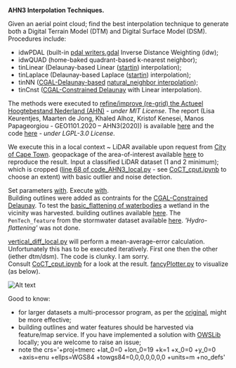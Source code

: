 **AHN3 Interpolation Techniques.**

Given an aerial point cloud; find the best interpolation technique to generate both a Digital Terrain Model (DTM) and Digital Surface Model (DSM).
Procedures include:
- idwPDAL (built-in [pdal writers.gdal](https://pdal.io/stages/writers.gdal.html) Inverse Distance Weighting (idw);
- idwQUAD (home-baked quadrant-based k-nearest neighbor);
- tinLinear (Delaunay-based Linear ([startin](https://github.com/hugoledoux/startinpy)) interpolation);
- tinLaplace (Delaunay-based Laplace ([startin](https://github.com/hugoledoux/startinpy)) interpolation);
- tinNN ([CGAL-Delaunay-based](https://doc.cgal.org/latest/Triangulation_2/index.html) [natural_neighbor interpolation](https://doc.cgal.org/latest/Interpolation/group__PkgInterpolation2NatNeighbor.html));
- tinCnst ([CGAL-Constrained Delaunay](https://doc.cgal.org/latest/Triangulation_2/index.html#title23) with Linear interpolation).

 The methods were executed to [refine/improve (re-grid) the Actueel Hoogtebestand Nederland (AHN)](https://github.com/tudelft3d/geo1101.2020.ahn3) *- under MIT License*. The report (Lisa Keurentjes, Maarten de Jong, Khaled Alhoz, Kristof Kenesei, Manos Papageorgiou - GEO1101.2020 – AHN3(2020)) is available [here](https://3d.bk.tudelft.nl/pdfs/synthesis/2020_ahn3_report.pdf) and the code [here](https://github.com/khalhoz/geo1101-ahn3-GF-and-Interpolation) *- under LGPL-3.0 License*.

We execute this in a local context ~ LiDAR available upon request from [City of Cape Town](https://www.capetown.gov.za/). geopackage of the area-of-interest available [here](https://github.com/AdrianKriger/terrain101/tree/main/hw01_b/aoi) to reproduce the result. 
Input a classified LiDAR dataset (1 and 2 minimum); which is cropped ([line 68 of code_AHN3_local.py](https://github.com/AdrianKriger/terrain101/blob/main/hw01_b/code_AHN3_local.py#L68) - see [CoCT_cput.ipynb](https://github.com/AdrianKriger/terrain101/blob/main/hw01_b/CoCT_cput.ipynb) to choose an extent) with basic outlier and noise detection.

Set parameters [with](https://github.com/AdrianKriger/terrain101/blob/main/hw01_b/params_local.json). Execute [with](https://github.com/AdrianKriger/terrain101/blob/main/hw01_b/geoAHN3_local.py).  
Building outlines were added as contraints for the [CGAL-Constrained Delaunay](https://github.com/AdrianKriger/terrain101/blob/main/hw01_b/code_AHN3_local.py#L248). To test the [basic_flattening of waterbodies](https://github.com/AdrianKriger/terrain101/blob/main/hw01_b/code_AHN3_local.py#L355) a wetland in the vicinity was harvested. 
building outlines available [here](https://odp-cctegis.opendata.arcgis.com/datasets/4a542172a2cc430898a5e635d688eee3_86/explore). The `PenTech_feature` from the stormwater dataset available [here](https://odp-cctegis.opendata.arcgis.com/datasets/74fa0c08ca43494d9b92b1431205bfd7_71/explore). *'Hydro-flattening'* was not done.

[vertical_diff_local.py](https://github.com/AdrianKriger/terrain101/blob/main/hw01_b/vertical_diff_local.py) will perform a mean-average-error calculation. Unfortunately this has to be executed iteratively. First one then the other (iether dtm/dsm). The code is clunky. I am sorry.  
Consult [CoCT_cput.ipynb](https://github.com/AdrianKriger/terrain101/blob/main/hw01_b/CoCT_cput.ipynb) for a look at the result. 
[fancyPlotter.py](https://github.com/AdrianKriger/terrain101/blob/main/hw01_b/fancyPlotter.py) to visualize (as below).

![Alt text](https://github.com/AdrianKriger/terrain101/blob/main/hw01_b/hw01_b_DtmDsm.gif)

Good to know:
- for larger datasets a multi-processor program, as per the [original](https://github.com/khalhoz/geo1101-ahn3-GF-and-Interpolation), might be more effective;
- building outlines and water features should be harvested via feature/map service. If you have implemented a solution with [OWSLib](https://github.com/geopython/OWSLib) locally; you are welcome to raise an issue;
- note the crs='+proj=tmerc +lat_0=0 +lon_0=19 +k=1 +x_0=0 +y_0=0 +axis=enu +ellps=WGS84 +towgs84=0,0,0,0,0,0,0 +units=m +no_defs'
